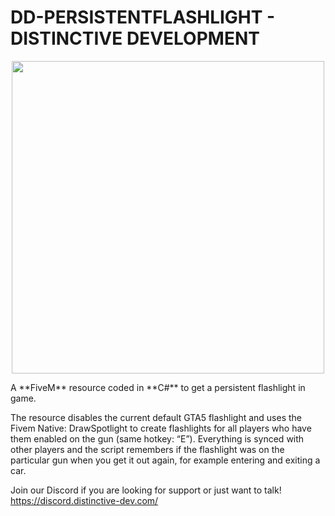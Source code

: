 # DD-PERSISTENTFLASHLIGHT - DISTINCTIVE DEVELOPMENT
<p align="center">
<img src="https://distinctive-dev.com/github/images/DD-PERSISTENTFLASHLIGHT.png" width="500" >
</p>
A **FiveM** resource coded in **C#** to get a persistent flashlight in game.

The resource disables the current default GTA5 flashlight and uses the Fivem Native: DrawSpotlight to create flashlights for all players who have them enabled on the gun (same hotkey: “E”). Everything is synced with other players and the script remembers if the flashlight was on the particular gun when you get it out again, for example entering and exiting a car.

Join our Discord if you are looking for support or just want to talk!
https://discord.distinctive-dev.com/


